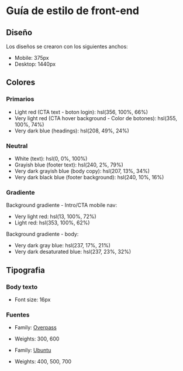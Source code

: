 # Guía de estilo de front-end

## Diseño

Los diseños se crearon con los siguientes anchos:

- Mobile: 375px
- Desktop: 1440px

## Colores

### Primarios

- Light red (CTA text - boton login): hsl(356, 100%, 66%)
- Very light red (CTA hover background - Color de botones): hsl(355, 100%, 74%)
- Very dark blue (headings): hsl(208, 49%, 24%)

### Neutral

- White (text): hsl(0, 0%, 100%)
- Grayish blue (footer text): hsl(240, 2%, 79%)
- Very dark grayish blue (body copy): hsl(207, 13%, 34%)
- Very dark black blue (footer background): hsl(240, 10%, 16%)

### Gradiente

Background gradiente - Intro/CTA mobile nav:

- Very light red: hsl(13, 100%, 72%)
- Light red: hsl(353, 100%, 62%)

Background gradiente - body:

- Very dark gray blue: hsl(237, 17%, 21%)
- Very dark desaturated blue: hsl(237, 23%, 32%)

## Tipografia

### Body texto

- Font size: 16px

### Fuentes

- Family: [Overpass](https://fonts.google.com/specimen/Overpass?preview.text_type=custom)
- Weights: 300, 600

- Family: [Ubuntu](https://fonts.google.com/specimen/Ubuntu?preview.text_type=custom)
- Weights: 400, 500, 700

